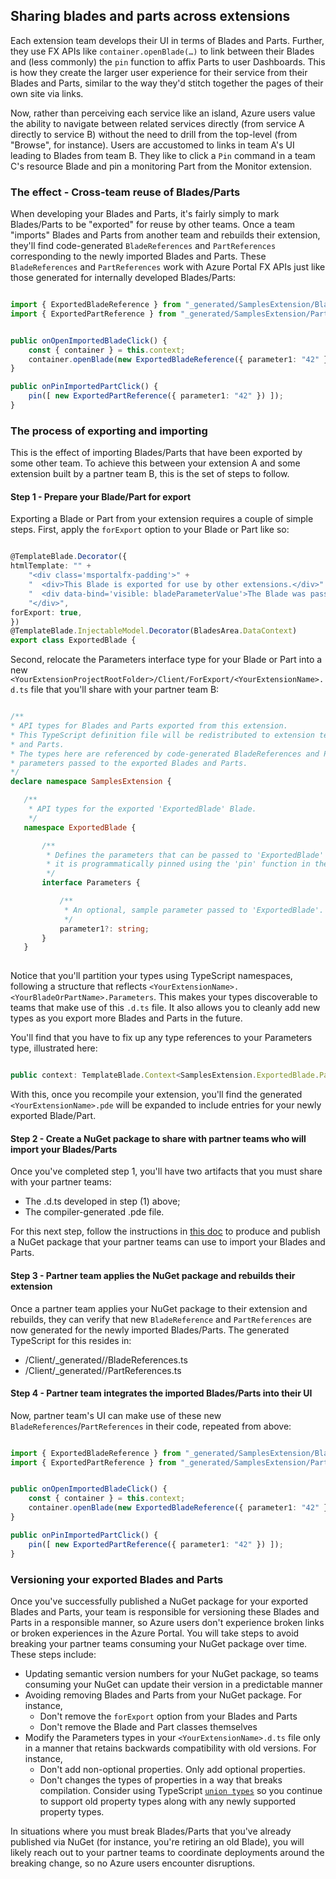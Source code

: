 <a name="sharing-blades-and-parts-across-extensions"></a>
## Sharing blades and parts across extensions

Each extension team develops their UI in terms of Blades and Parts. Further, they use FX APIs like `container.openBlade(…)` to link between their Blades and (less commonly) the `pin` function to affix Parts to user Dashboards. This is how they create the larger user experience for their service from their Blades and Parts, similar to the way they'd stitch together the pages of their own site via links.

Now, rather than perceiving each service like an island, Azure users value the ability to navigate between related services directly (from service A directly to service B) without the need to drill from the top-level (from "Browse", for instance). Users are accustomed to links in team A's UI leading to Blades from team B. They like to click a `Pin` command in a team C's resource Blade and pin a monitoring Part from the Monitor extension.

<a name="sharing-blades-and-parts-across-extensions-the-effect-cross-team-reuse-of-blades-parts"></a>
### The effect - Cross-team reuse of Blades/Parts

When developing your Blades and Parts, it's fairly simply to mark Blades/Parts to be "exported" for reuse by other teams.  Once a team "imports" Blades and Parts from another team and rebuilds their extension, they'll find code-generated `BladeReferences` and `PartReferences` corresponding to the newly imported Blades and Parts.  These `BladeReferences` and `PartReferences` work with Azure Portal FX APIs just like those generated for internally developed Blades/Parts:


```typescript

import { ExportedBladeReference } from "_generated/SamplesExtension/BladeReferences";
import { ExportedPartReference } from "_generated/SamplesExtension/PartReferences";

```

```typescript

public onOpenImportedBladeClick() {
    const { container } = this.context;
    container.openBlade(new ExportedBladeReference({ parameter1: "42" }));
}

public onPinImportedPartClick() {
    pin([ new ExportedPartReference({ parameter1: "42" }) ]);
}

```


<a name="sharing-blades-and-parts-across-extensions-the-process-of-exporting-and-importing"></a>
### The process of exporting and importing

This is the effect of importing Blades/Parts that have been exported by some other team. To achieve this between your extension A and some extension built by a partner team B, this is the set of steps to follow.

<a name="sharing-blades-and-parts-across-extensions-the-process-of-exporting-and-importing-step-1-prepare-your-blade-part-for-export"></a>
#### Step 1 - Prepare your Blade/Part for export

Exporting a Blade or Part from your extension requires a couple of simple steps.  First, apply the `forExport` option to your Blade or Part like so:

```typescript

@TemplateBlade.Decorator({
htmlTemplate: "" +
    "<div class='msportalfx-padding'>" +
    "  <div>This Blade is exported for use by other extensions.</div>" +
    "  <div data-bind='visible: bladeParameterValue'>The Blade was passed parameter value '<span data-bind='text: bladeParameterValue'></span>'.</div>" +
    "</div>",
forExport: true,
})
@TemplateBlade.InjectableModel.Decorator(BladesArea.DataContext)
export class ExportedBlade {

```

Second, relocate the Parameters interface type for your Blade or Part into a new `<YourExtensionProjectRootFolder>/Client/ForExport/<YourExtensionName>.d.ts` file that you'll share with your partner team B:

```typescript

/**
* API types for Blades and Parts exported from this extension.
* This TypeScript definition file will be redistributed to extension teams who reuse this extension's exported Blades
* and Parts.
* The types here are referenced by code-generated BladeReferences and PartReferences, enabling compiler verification for
* parameters passed to the exported Blades and Parts.
*/
declare namespace SamplesExtension {

   /**
    * API types for the exported 'ExportedBlade' Blade.
    */
   namespace ExportedBlade {

       /**
        * Defines the parameters that can be passed to 'ExportedBlade' when, for instance,
        * it is programmatically pinned using the 'pin' function in the 'Fx/Pinner' module.
        */
       interface Parameters {

           /**
            * An optional, sample parameter passed to 'ExportedBlade'.
            */
           parameter1?: string;
       }
   }
   
```

Notice that you'll partition your types using TypeScript namespaces, following a structure that reflects `<YourExtensionName>.<YourBladeOrPartName>.Parameters`.  This makes your types discoverable to teams that make use of this `.d.ts` file.  It also allows you to cleanly add new types as you export more Blades and Parts in the future.

You'll find that you have to fix up any type references to your Parameters type, illustrated here:

```typescript

public context: TemplateBlade.Context<SamplesExtension.ExportedBlade.Parameters, BladesArea.DataContext>;

```

With this, once you recompile your extension, you'll find the generated `<YourExtensionName>.pde` will be expanded to include entries for your newly exported Blade/Part.

<a name="sharing-blades-and-parts-across-extensions-the-process-of-exporting-and-importing-step-2-create-a-nuget-package-to-share-with-partner-teams-who-will-import-your-blades-parts"></a>
#### Step 2 - Create a NuGet package to share with partner teams who will import your Blades/Parts

Once you've completed step 1, you'll have two artifacts that you must share with your partner teams:
- The <YourExtensionName>.d.ts developed in step (1) above;
- The compiler-generated <YourExtensionName>.pde file.

For this next step, follow the instructions in [this doc](/portal-sdk/generated/portalfx-pde-publish.md#sharing-your-pde-with-other-teams) to produce and publish a NuGet package that your partner teams can use to import your Blades and Parts.

<a name="sharing-blades-and-parts-across-extensions-the-process-of-exporting-and-importing-step-3-partner-team-applies-the-nuget-package-and-rebuilds-their-extension"></a>
#### Step 3 - Partner team applies the NuGet package and rebuilds their extension

Once a partner team applies your NuGet package to their extension and rebuilds, they can verify that new `BladeReference` and `PartReferences` are now generated for the newly imported Blades/Parts. The generated TypeScript for this resides in:

- <TheirExtensionProjectRootFolder>/Client/_generated/<YourExtensionName>/BladeReferences.ts
- <TheirExtensionProjectRootFolder>/Client/_generated/<YourExtensionName>/PartReferences.ts

<a name="sharing-blades-and-parts-across-extensions-the-process-of-exporting-and-importing-step-4-partner-team-integrates-the-imported-blades-parts-into-their-ui"></a>
#### Step 4 - Partner team integrates the imported Blades/Parts into their UI

Now, partner team's UI can make use of these new `BladeReferences`/`PartReferences` in their code, repeated from above:

```typescript

import { ExportedBladeReference } from "_generated/SamplesExtension/BladeReferences";
import { ExportedPartReference } from "_generated/SamplesExtension/PartReferences";

```

```typescript

public onOpenImportedBladeClick() {
    const { container } = this.context;
    container.openBlade(new ExportedBladeReference({ parameter1: "42" }));
}

public onPinImportedPartClick() {
    pin([ new ExportedPartReference({ parameter1: "42" }) ]);
}

```

<a name="sharing-blades-and-parts-across-extensions-versioning-your-exported-blades-and-parts"></a>
### Versioning your exported Blades and Parts

Once you've successfully published a NuGet package for your exported Blades and Parts, your team is responsible for versioning these Blades and Parts in a responsible manner, so Azure users don't experience broken links or broken experiences in the Azure Portal.  You will take steps to avoid breaking your partner teams consuming your NuGet package over time. These steps include:

- Updating semantic version numbers for your NuGet package, so teams consuming your NuGet can update their version in a predictable manner
- Avoiding removing Blades and Parts from your NuGet package.  For instance,
	- Don't remove the `forExport` option from your Blades and Parts
	- Don't remove the Blade and Part classes themselves
- Modify the Parameters types in your `<YourExtensionName>.d.ts` file only in a manner that retains backwards compatibility with old versions.  For instance,
	- Don't add non-optional properties.  Only add optional properties.
	- Don't changes the types of properties in a way that breaks compilation.  Consider using TypeScript [`union types`](https://www.typescriptlang.org/docs/handbook/advanced-types.html) so you continue to support old property types along with any newly supported property types.

In situations where you must break Blades/Parts that you've already published via NuGet (for instance, you're retiring an old Blade), you will likely reach out to your partner teams to coordinate deployments around the breaking change, so no Azure users encounter disruptions.